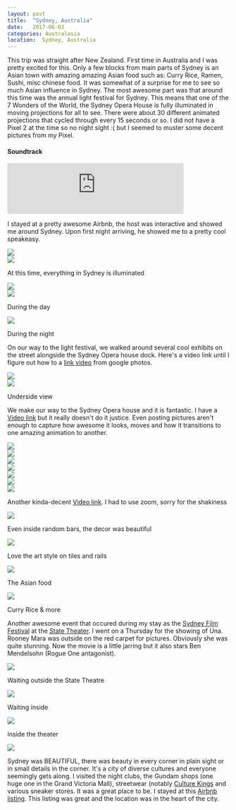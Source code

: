 ```yaml
---
layout: post
title:  "Sydney, Australia"
date:   2017-06-03
categories: Australasia
location:  Sydney, Australia
---
```


<p>
This trip was straight after New Zealand. First time in Australia and I was pretty excited for this. Only a few blocks from main parts of Sydney is an Asian town with amazing amazing Asian food such as: Curry Rice, Ramen, Sushi, misc chinese food. It was somewhat of a surprise for me to see so much Asian influence in Sydney. The most awesome part was that around this time was the annual light festival for Sydney. This means that one of the 7 Wonders of the World, the Sydney Opera House is fully illuminated in moving projections for all to see. There were about 30 different animated projections that cycled through every 15 seconds or so. I did not have a Pixel 2 at the time so no night sight :( but I seemed to muster some decent pictures from my Pixel.
</p>

<div class="center">
<h4>Soundtrack</h4>
<iframe width="400" height="115" src="https://www.youtube.com/embed/TMhBEILHd94" frameborder="0" allow="accelerometer; autoplay; encrypted-media; gyroscope; picture-in-picture" allowfullscreen></iframe>

<p>I stayed at a pretty awesome Airbnb, the host was interactive and showed me around Sydney. Upon first night arriving, he showed me to a pretty cool speakeasy.</p>

<div class="post-image">
<img src="https://lh3.googleusercontent.com/WjbkiZ_F0JcJKppH_8zjtsSEIU3-sK2gT8a4A4snlnEFsL9Zl287966bWiOs-tCSJLP8PqBsHorD_gYTErZz3EwCvFnlSscBDZg3Yo8HFq0b7D6uAbx8LtBA8FBZO4V284IbJDlZqccThAese-pnbKVnM39S3xTE5cm6gV4oDdre8ALjPKME666nrPRKV3TlgQ1ahYWKE1Z1I2XSO2vVmIjUicCxzQsD-Dn3jIRx3NpJahZXKFdSFrfCm7yVVQlQDL2Ba7URBRaUFoxYU2XOhcaJF1twDHG00QT2MMsI-4dIHMEjZ1ZRAJ8aa9qxCN8psmgbnZC73vtBT8JSlkYPObYBjKAsfjP1f_fR5rVQGm9knaDk1ZRRsXUEB_iNsKSWQFaPc-rIgj4Hu9pvkeK9J-TW4rFyo5zZtxR5-C_GTm9tAXwMJNVS0EIbkyUs17q3H_hzS4dMXhvwghLg2uOZLsI-T03x2cvsyv5VOEQVoKq4OrUluyHC1AkuuooEYrTEYQ-sIDZeSnpUmKS3bX18oQYITW67UMi0pqnlsCl2vZYvd1Mvk7DnQnRKsioA93yTgg8y-rT9r7_VLxaj5JqyWtMO_8PjP1FNQTmqHCzZTvX7Pn40uLkxn09ebYN3eZiYkJ2cbbzHK0tU_hFLpsGl3tQAQMuS0u6ZfWzAjZgj-rp3LOOHu3aQlNvpNKMC8UZQL2XCPWJyMAjuGbpaX08=w1232-h1642-no"/>
</div>

<div class="post-image">
<img src="https://lh3.googleusercontent.com/EuVgVM_x88F5yuJHJrLfLxdKiFe5s-5QZiABpUaB5su-rNc-6R29uw4usqpLCJQASeYbyYCYIkB6a-xdYSvaHCrKzP8NJk9rOx1UNPt0rJR6Idz9px41YDNplRX4EX5HtEXOd5RY1OVyRpmZuZyzlzPyRgcVaoMEAKWdy1tla2fh-IMpEWsejhVPslc6DuMq50UTv6Mr_t3BH3nXL73ycVRXDt1vpc3mtYw362iopvKpvLj_yTxaCAoT_xbLNP94BMgBslU-8Asb4HpPltre1KtC7n4qQi5ZkQPYlLgthYXdsJSusRRseRNpq0PqYGysPHPXW_IyF-b5za0AUCDH_lUaKU9p4y1_0wiOzsMsHSLhvZRX7doM_ytByusV_POh-hojpqSiz4bjkea8R8W1qsqTIqiaIoXp6Vkjpc5T3bqbeRvPfX9s4ER-U7jfE2Tw-ZLeQ5guGBzRq9eNiUtViZppw1ZsbcuPGXkwotG21pYwp7zukPCUJirOd66O_Yw1QtztAQCwMfjFyd9ms8mOXMxh-Jzpuuukw4Ce27MayqbZMT7mZipKiVac0Dj2AT2Wwyr2f-3l8AKxAHjIQjRq9B6vz2jMwRZoPLSMz-0m_RBOWj3wsvLF7_6JBW9qMjNTMUZ-mp9S7jNYUEJZo3OQMDHjmDsbEcX1LpxonOENbOJDoGQNewAAtQxup4Gk7PkfDndEaRmyIfMu7Hj6c80=w1232-h1642-no"/>
<p class="post-image-caption">
At this time, everything in Sydney is illuminated
  </p>
</div>

<div class="post-image">
<img src="https://lh3.googleusercontent.com/07hC7X66Pe5VuJyV6JjD9M_K3EPZmLgIM0UU9SlFzry-v5inSCIp4YkJ3euUisiLkONx37BXx-g7CQc6AtQeDFQOUtcxwxydSneg2Sq5JCmiiJeIkkmj449SDV0UYJrC4zwcT3NJSm_lMm0tLCkNpVsL7afCoxbF9rS-wXOUuPVJJieB5Cp-o6uwvfLb1dbcNqa13U0iHYUfzB3QtdbVO15hzvpAIriF8mRZaaJsgg04VXR2OmoAwJSlYuPxVYOV2CbTL9Pv6plk2NaLrOllwaflT7FN0UJCYpB_G_ShtTImjLr-zJNyIGiTkA9dljseR72-8BuSG-NPvKXfFcvExSZsyKukj_15r-1jIrStiVS9HFNI3a3O7Jcti1vpESQu5tFvdOYbXKttnXWa1CJE9ICehCCBBSgQksdNP311d1WmLRf_MapTjkFiVT91zvulVjlcdgRPe1fWId4kocvojaqfK95fN7lr3HLKPjtLai25orGnENUvTNGqh5y4JKwd37hF1_RR15SM4hyCMPJQ5J9iCwuwlI7NK657fwqn7iMUhyEBnOfCcHD7kiDzjWmO5tn3xtopha5NA4yHuV2f4asD25GMGM7dvItjyzZNkyujwNTEKwd3HYwnSWctd9hqikiHzUsht2Ocp-Cnvpp0op8Jy8Tfyg2tAmvh4KJxOJTCptLKsdtZJImO1V_fsrzE1jX0GJ0y8y8sRCGNQXM=w1961-h1471-no"/>

</div>


<div class="post-image">
<img src="https://lh3.googleusercontent.com/wzQa_iqkv0C76oFBz6FYkpDgR0ehrcX325iZOow_y5Za2fC1E94N9fsOF543NH5xrC11p6TLPF6ed3ZZCJteCT56_QcQ_Rs5UFiGAn2NrykA-2sAPhRgUrXpD5qdzgHnHtL4N5mFybKwmHtWr5mso6RK1Z1vUtodHf8IMX_V5V7QVktOKlHiirorQc0BFtFurBELheT7OYBfB8DY8eqp3vZYnWP7sE5jDBcwQ8Y3NNYyudrjRH2iSY7PDLoBIB8bowFRQJMX03HTfnGuhQ4NXB5v_EYs_Aqc6H9psUD34-sDzpeZq7VqeCBDjd5Xr6ZaRSeQeohAIBx72AqHrPIsEmSzn5pWvsS-xjPKANOZlytiXg_xRcyrQfnaj-sbbfu45pgMltqBYsWMN892F3ckMZTTzwZl8hRbin7OppdxZYTMNmENwSZhQUgwjQPFE-4ZtIgSGZReA_5m9UoideHlz-AANY7_OmMxBZwfz7JsnCbcBQa8MDsNGOCEPTynQf7na0J6hXKgQCSh2K8SzrR-a0sFqPegrjA_vHhrG-PnBKPKq9feas9eWai-i74gyeLReodvE6LWXctGnMhoBbGmoP5HB0GbKlYPP0hnaUbpOmbyAfslfZtA-kWOmVGTo2fUDQHBJ1-jSwrwlMIS8RxVqkhEyyoO8cyVsBBkVSK8YeQbvm8tKjWHNaCyGDTQAkebXsGvVNfQYngZb1wXyAc=w1232-h1642-no"/>
<p class="post-image-caption">
During the day
  </p>
</div>


<div class="post-image">
<img src="https://lh3.googleusercontent.com/DdHcM7pVEnI90zBPp212b6LrV305S6XP_lvcZQGtyGAOxaRPBoFQJZ2OEO3Ld91NdxypO7IqZzpIqy434CJEyaaDgpqQLyvPnkoPPmgzrGxS6AGKo2IrJJD156f1Sy4Fyip8UBY1l-x3XwabkQ_kuD7JHs3J2TQ4mZMdalnFlYNL5Xzradim5pf5aUnMRGhHc4GeK3ILw43jKOnYy-jCI2j-cvKLl24jnX9wAMo8pSch0hxf20WYTlYHLFa876eBvAxb8zRoNOthX9uKjlhnILANq3mWXl_vyV1o4ylfk8t4EBvBO-jsCj8qyqb8IVzg1E9mC5ihi1laeuDzRGaEwrEJDjnTiaeUXvKail5aYCRztt5bX11L15DWDDTnzpHvzG4ThfI7pala969mrQFVVNQ1Opw1aLUEh4EvHkXSUOq_tOyDf-0IhlSo378LAwcSlEDth_xS37thWuKtX437q0r42DnJZW1XBqjKdplI5mHp-Jf--WvLhzVMsk5KukPIcYDI-a0lyn0WHstthtM_jcFJr2sTpg57j2y8i5RnjrxDlXFzaYuNEtufbyuiMZNgyNdknQ6ij_sgWyrKMN4Pc3u5ueXdoyIn9SAR7Sn6aDGDt1o3i7Us89foxzf34HwRewrn0eAHy05gxQLB3MBExUzQvXM0kIgimJRKcnkJgxdJWndA6Dv93eLSH2Cn85lBnHafJLM8OcbRcY-rTNU=w1232-h1642-no
"/>
<p class="post-image-caption">
During the night
  </p>
</div>



<p>On our way to the light festival, we walked around several cool exhibits on the street alongside the Sydney Opera house dock. Here's a video link until I figure out how to a <a href="https://photos.app.goo.gl/B8iU9up1Nk2ubbP27">link video</a> from google photos.</p>


<div class="post-image">
<img src="https://lh3.googleusercontent.com/BLBKVRXdAK9Jw6eyKouoII21a2laxD7l_DAY8kY0tJIg2wONtTZh6uUA5MfXsNs_yV_OZ6QfvtKTMgp9UmedIJJ_ik9mAHgD_ky_6RYf485Pxm9TA7CAviYYjuFybN3WdpseGWUvmbLHts68Cg0GfjkXQJKm2rW9Y5zI3FDQHsRUoxxEigEqX_ZXGG3jQdkpewYwRUg32_Mk2Wod85AvTOYhn9FncE2lQYELjwWR1RTDyIVY_NLkkN75PDSTGc9nveEmObGnqdtAtQOHqBIZOaWy4HOnbCfz9qBAeC2PhbkrQ9DC9loAyzp2jTWwSHYrIBmnEHmDClV6ey1I-xCNxUwelYgpd2b2OmuB-2PJFFcFEjfpJ7tizEuLmpYUik-oo-_NzWLOrt3M5RfECrgeyixjsEK7Of4xVDOBenYT4gLtN3m09o4cAknUsO-Pzlxe5yUUxZ6aqyooOpXIhu1uhXdTGhQgCtKl44xihmeFVbaj0346dEVLR-rE_3i2oyKOodaY6ka7z9vM-hztzKwqh8xg_tyHLXMww9E4tOViYoWeq5bOEwFqupjg_Yv4bz_ZeJM1t-nYsapigpSJaQE-XluDtQNyaqmxp1dFO7_tS6aIDR9DSiLyNJ3xfxNAbc3h_u5UTNvXqpegHMQiTtp9OrtB19YsNWH0Tt8q2diTcbyamPZ2L-IUJ0GvAJ2ym25lAh-RJqvHy8ejZBaT1eE=w1232-h1642-no"/>
</div>



<div class="post-image">
<img src="https://lh3.googleusercontent.com/udJdSd2U-6NXyzV1lWrpJHfxsNnNVcgDJ4N0gZw1dIdm_akr1b4JUiy-NhWTG90l5_9ngtTrnANzPq1fSJCRapsxQP30Tv6bIjPD8IxiSuYnwHvODq4e_DxUUSGzhAYtMVrMmEXmFmfSPihg-8yorrb7d2dfWvB6MimlVb84YgQg7OMxnnMl-LZtz50wtZJMUhVAnUBn_8prqKCDCZTUQInu9nqM-_-7e-0ctlMTFpFqZBzJG1rToKce5NOrTlY5v8CQFE6X1XXg6MppzT829Ox3y4nlqiiRNR5P3OWW_zr6htVjgPriCfdoCZPmqpkyodJ4UldDsztRzDGfxQYUMXD26W1nS0RG4tacLPi4r6PbDs03u1fkt_aTygs3dLm8VK58GQET1il9YiG7n0v0jfh88P2oCRy-EZT5TBgkpk7FUlqdY8_h7V9qQvfQjyNWMxetOWDH8h13ro3OfymcszOmz10lInmlfBZ8Sdgic4v5f6i-mO6Fsf7-naP0VPfN0ZoHt1qhdVkqChApQrDWjAtx8hZu49kaQ33gQ176Rw4HT5BEoM_4dWYpggk0HRZznEvn4dR0fXqKZTgIVfkPqkqacAG1XVz9OYNMB9zhVwRvv9z1VPcWfV4HxSqy0sUK_lYhhgSQ5CL6vh4jofS7U2nl0fJf-1ZB3E9kDLUX8ZdFL30vhdU8nAQbfj_hGH2dwW-k7cvQ6GEalkiwkow=w445-h333-no"/>
<p class="post-image-caption">
Underside view
  </p>
</div>


<p>We make our way to the Sydney Opera house and it is fantastic. I have a <a href="https://photos.app.goo.gl/1z7RHpM6a5oCGNLV6">Video link</a>  but it really doesn't do it justice. Even posting pictures aren't enough to capture how awesome it looks, moves and how it transitions to one amazing animation to another.</p>


<div class="post-image">
<img src="https://lh3.googleusercontent.com/ScFzVvs4oIDm5rvxK6TneSqU1dfZmvPNI8B3N5K6OD7_R_D6za2UNkihxWJ-ret6IvMBMdu4n_2pFlLWhnMrQuhMxi1B_CaXJqq8jBiVP9mZEqXsBxE0nv4A0C4-d8E4nkTi1uDVqUI6elEaY-uiu-RK3c3Rq--cAM50b5tmEgaF0lggOiKxcAB9nDjxaoQ5WQLjIrR8ipnaig36DRPS1A5o-8Z-setdQSweuu3Ib5VNQJJ0Fcb5k0TfjKJTTvPf8eBRVYxrHaSclg2xgwUT6hYtRlD4RQtOWebh9h4eQigl6tmtJZZihSN0oRgL7JoNDBdjmKdFeGvJ_-ept8Uk6PHYewjfmY-WQJgFwS8vguUvDnwCOYJ4V0PFyrx9u-X7MAezC2lAJ4e8dXsf8HgtZxugCx9h1siyeiqoS5SurkU6KeE2qXCWLqPFqt4G60zxu48a8uJnZgviwyDRakIJ4ubtpRuL39OjdoxLvJVCbyJwdtLZM6U85kX_sBNhRisA_Wc6jSe4ukDIsuktXziB-MZNj6gvBmzp7nTOWxxFr_LxHvQ-q8JebqapvuqxQVbrSzfAJ0mR_E2710Hp1mgUb_xzgY78rhUdU_IalkdfoTOvdj2czGLkurodGOFozxS-93woFff7o6B3XXxVMtb5uSiGSRvbOKP4Eo4wl121YJ3LoMgJ3l_mHIkCvFqzs58waDmi0Dyo-rzjcDfMzG0=w1961-h1471-no"/>
</div>

<div class="post-image">
<img src="https://lh3.googleusercontent.com/uyBWAWRzv-foQSSU3Nh-K0Hgmm9Y0CaTw12sCJ-M8wRL7bsUqAPRwu-kJ0XP8qaiD924jtbyxJ2pD5J-loVCl3OjOmpc9U6q_SYQS6k6UUnVB3pYcw4oFjsQ0hozx4pYtknHTLBNLhVqAWIXt_C7wYZzVLPL3JThb5DXTr8n83TXw-TZt5ksxrtAqF0-zq_H3A_UyflLzEXi_iWyKwHCHZcRjv9TNUIqgmvFLHfRhZ9hl-LtOQGi74hrlf6jgxtvgY_JRXYmC22XRpfXyGEvnvWvpRo1uErqOlqClIzjrbvpt2IFK_F18ARxBL6c7mYfta0o_Oiy8hmJQVZsbAJzjQipNA4ZoldoGkY6QFDWYiUPgoO8AV6Ys3DELBibF5qk8yo1fAyvJoGQPm0jBCuhQZNWr92ZG40ZjQ9UQeuy77W9GcRx9quXSPuvYIbNS-NFVK7mC87fk1dorrTSB44Fgz-Snvjhso79h4YOGETj0W449gW4xZ9S5o6ugv_e0zxkXjrUdgZKTfRXTjA0R5LnjzQCc5gbWU2Eja0pUCOUNoIS9Tboeu7qRPf8QojSmH5ZsaA7BlzuTeTTTImxUm6A_ZNFPC7t1X95xTLt9TbhMWVWDZKL50UNhQuRD_3iAb4Mp_KDOujaPDaqP6tUhaLvPntI7uMeB83R9Z0Yi6eheItwysOYvudikhth9OItDYcXEpwblOWcXJv3JEJnabQ=w1961-h1471-no
"/>
</div>

<div class="post-image">
<img src="https://lh3.googleusercontent.com/yggUXXQybrvluO3v8O6hvfh5q0Y_33HlBQOc4cjhyWw0p1DoYPOfjCRVkD45ULVlieOD_Iuew0hy1Xfras_Vz9uWeXzxE4_wehRHUOvnsTwP1wTTly9vfFqmcFnuxsKjRoO-BwPHNA4tg_kZVsxois66NTtafyxRpSXIkt3Cs55Sv8oH-8d4wnN6WhdkCwTELgOI-njigPA13qeIsYkxCc4aygDA7ZdBQjSUBs_2Hb3A8HWLKSoEy6H4HtKBp_Jl6FKzrfr1i-htsiGxTkyAijBBCOKRBfd9FxNDPq67uCq7yAJ2fRaOFPwA_GUnIoEjizYllRsF_C3Ip2wH0uPBR_mH7o8fvqDpi62dE2U8RpjOlXrAI6vAeODjsgwVDLSAxsCOW7G3wnHN8RNbHzB77KM7KaDMGzyD_v0dMMA2oUmnEiSvK9KjVbcOCTNm3yQ09euJZF2kUAfLtjtbeOO4RW9gBjJgNzdDfBRLdFwal1VuIZcxu9ma7zIuLWZAi6xcFcyAPIa9dF1gINzpi2EBjud-tGa1KdlxlZW-mTObR1K2qO5WoXxhmM0j-H1tQbP-W9CheAJWUZc7GYJxlUHZPWZbPi9QiGJNA3-B2zMKRAp-Ch7TRQXA1mDeIHbZOiX-f3RYbRe3pwS5YrRWMgWlgpSWeY_BJaRGh-e2DezZ69IJDbkkllnVKkaifBzoV2ympDA8SWuokUvqSslHKyM=w2126-h1595-no
"/>
</div>


<div class="post-image">
<img src="https://lh3.googleusercontent.com/PiLTsPUADkwPmLBP7hnpUvDeQtRuTl1B4qu5wd7IpwtOSQ-VG8lD9So_2FzTSmg_LPjfxdfwwTHw6htVe5kk_0D4l_HNoCbRgbRU2veXT7izgHzyn-rqpoJEvkpIus9YWanBVhovsBQnqvoCKbKuTTFsVUPv638BeM5ch-I0xorihj7Eq7lCb3mgMBx3cTiT5m-g03SLp1mcCIeD-xtT9HaxiBEYUycT2catJXPiceIJqjkuK3tR-uBJdoK3POv6v7xxwTPl4JKl5TDY-XPAAXQINlBQaCreGBVdJFnQKKgHDycKtkeF-4ixvapbk3kAmR4Cc_ZLiBaSD-X-t0RHyp1scyvcPVBW1xpnr46Ij92HIacQ31XgG0iVFuR4hAnKsLJziRVgxHEfcKT6EBiZKUt-dm6NjIfmGIb2bjxzpzjbWH-bN__zbqovfS_gD5MpX4-ghgOM9bkSABDr4wN9rRQkUQPFwKVIs6YxpjyUQPFkUa_oe55RgWv4cpc6_uhDPP6X5OYnpvOcw9jR50RmrdQuKcSvclyjI5kUd21VlkNZt5TwmMYSWIMeXzFBHqhU7SSUQ76Ekusex-h6CLhWygLYpZ43vNo-1Rw4NuQD51PO4VvG0VCnJh2aBA0vIFXTTX8LmH7IN2UTiO3dNAnXTwRyoaCXt88g1YN6o9m4SkamZ9iosun9JQ61OHvjQtOLiOXMNQaXKJb-0oBcchs=w2126-h1595-no
"/>
</div>


<div class="post-image">
<img src="https://lh3.googleusercontent.com/uzbA3oXrkXYAZFvEC2dFT2bic4h49af1LzESqoSLVdM3fWfL_4JEkoyt327fwdmj8vfgzgThyH9U1i_XLk8kz9zK8C49QJcyUpeCzMBxaVbq2TYnySgaNuEB62xixvikRYc99v93vxXhJiqGKQ7CVo7-R7I_bHYmF38jV5oEbIFIn_VrwotuTGtDJF2MPJdJPjDh3It_JNnG7iQa7qaEtZRo3QiW4mR1mhrKKgkXo8NhDWNI4DIx9IT2gSvbM--hJqb7fn4H_vrRW2S5EtPff2VlhdNak28NsQ5BjmBziKzPz9AuqlumkMwgcYox_oxRg8Pt7hZTAD38CO0QOGCg1VlnjdVfpQNCpywgqRTRh-FiTTsy1g7Yc19NIHk7tYmIEnDOndkJtiLNjwvLXZJCeze-MT18tg0UwwvuM26Yc53Ai1zs1siMEYCfCOX7ytn9yyYaW0_bTeth1qjO6pej9C2z0WuYq4p9lrCY1h9CajUSMUmbwmLgP3w-xAuqhgFFX_Z4VX1dip9S-SmXs4jlmHjbjc8oQVvs2xukDiFx5_15n8G9exRULRYKf8KuOpxlIYBx7BPS-Xe-Eq_vSg5jVtf-KOV66O7JceDLzDSuNvYScEZ8XGN5dVRibSU-OicjqdcubF1RSQXTTPRiOhyp6fLIS1Q8pl2DxOwtU1trSdzt3fsBtQgyzNwyVx-FypFW_Tkwpxy5368Y5yGS2eo=w2126-h1595-no"/>
</div>



<div class="post-image">
<img src="https://lh3.googleusercontent.com/Ujs5Buazl5cFmhIbmaT7Kgv5ZyVel5kK18fyOQYPFns9ueDababLOi3D2pChYxfMnzPG4-7S_TAObwxDrnqHdHS1MzuM5hQCdMe-ko3CZO_zSnxNQoKLkkmCSp4gMk1ZIl4TQnQINm2sIQ5osNEIPnZ_ODrQRrAlsdC55yvyg4BxN4TT08JwxHNEzhViaH0mWtRJRT-w1W6bgA8yjC3VXj10OTD4UgAtSDDJ8EqQ5sVD7AA2kFshH_XavceVZpxwXMOZoPvBlt3wuLUi_6Adr2i1EC48BSl5T7FRN6Jw2pW0Isody_lndyVQnlZeiADdLdzrjO3v39jssZkKH2ErSqSq6uEOlyddwIS3h1mFY07IPwDrmsm-MWCsC0pJvRSru1SrviT0LukqcV1bIiMf9omx2pQd-C7sN1mVPLazKKFtyaKz1k_h_93tXZrWUY5tUfaq7jPql_raOxXIYrxWOI4DXwADjAGzFRUJxzq6bZ1Sw1GhaERjm_gT8ZzIfqM_bgTChvmFV50W2xB7YkRP11qGZDCFEP_zmCtEPdBqh9LuAyy1z3zPZllQYImqd96niC207JE3evJMPQ7znpCmZL5ndX1JAQF3XhDINIIbnwWyrNINZtl5yYJYuWHh_3yGVURu0izHRETr8SMEGZDigfHQprHbBaUdKuT5lggnXbEFUDaFzuBEeXIz9jS9XaBsTyNLZ48THvbcUVRFwW8=w2126-h1595-no"/>
</div>


<div class="post-image">
<img src="https://lh3.googleusercontent.com/YgECVgqKE2uimtF_66lYrzhdE7kzchfoG8Hs1Al5UAL4EyUxjAjnAHHlLoXL0Pyf5YVsG1iuatwbJdhLC7RGBjWIoi8iCcKtJabIPFxQ_fFlFkF3jcMrgujhXljiZvoYoaIndE-_yQR_-7Yqnvh51hu5bMH05Xe21sqq_nABFy8VLSQjV-FDwzBBAdtn0wFr__dCv6lo1epeW8dSkHO5G61eipOJ4iZ7SmJeyuDg8DMWPdU80dIczZCC6mnCYp9z4ViB43rT1HoN_xtogcxLPhfqLeoKIAfSLEmST4Ijwf2Lzsh5cVmb7DXloejAtPOlBPgaOw_Fash9nUg2i5-w79U5-9sA_NHINFpdQM97aUa98_1TjbazHH1s7tHvz4nFhh9qN0bTzOezn-uqWsS-72mshYTdtz2dC7hcFG1eNQ-6xxtv2gMxQHWNTLhtEYucwnNXzosMyIGpzq0tSE448AuhI1wlZnjnL-SDov8no1xIL7xreGPALQigNSSaABDEcW3Vil8kAk5fzfyu7IKLsipcGq_stAY90dvbHOdVcjmKZwg6QLwMDTXrhMBUVVSpYI_b8B1QunUJPFrIEbmHZhbXhQxdxmDQGNrjn38BzpRYBNeD0qoMcNb7tvdMYSk9UNL7AEf6z0gpkXn_E4ztfYiHpRDxmSYd8llohZOfA8kk1Di2O_1EJxqF76RYMNmYmLEbokW7Qhvi9T1MADg=w2126-h1595-no"/>
</div>



<p>Another kinda-decent <a href="https://photos.app.goo.gl/KEq1j1i19Ln8rGVCA">Video link</a>. I had to use zoom, sorry for the shakiness</p>


<div class="post-image">
<img src="https://lh3.googleusercontent.com/xe2DCcomKb1bfftkrjTLUkBtZWVTZfmnPEh7LQTuUtrOVhEcwjj2LchaTBkROXL7q3d9MX8MqG06F33YSowvA9LtF34yi2uQdOE9a5VfC9nDcEEepT2Tek5EeLr76_bnSQGhdtHEa8BTWF_rEMIgrq2LB82cQ7yl40sudBGn3iitMkOyKtEJzyWZ6BR7xlhBYUrGhZwnPJBkZ1qlPaVfbf5ATlFbzgsqvxdJLvGzo7f6yb9k_E9q0KSiFOJOegv0S__K5WjqLjH6xaqo4RDvayWyrJqxnZnZ1riCTOzaKiSlROR-9Q4Q-UjtL01b4fbbaiCCOOTn2kbL1Sp2zBBALHDeoWSo6TjdVGapPQCK3UdX0cHFbS-lsRMJNZpKGkYv0TESEOn8Di7GLxteXN88F8TpLA_Ullsf-513bOS3uiDUPK30yjup8VShKemboWAm7h8tXkPJsJamcXGWe54t2vXCbv0_MR2i1Rn_RvromlNO3UoE3QfrEgOybmJJ0vPS5l-RqZv1_Usdmg5QkXIjnRHKm08jZOmqxLasE1kEXvUzV9BJxjF5tB107J-c3hHXhoNRu9tzDLjY8VJn4lbsErlj0GelZiTiwcd89Xwih7vesxjbosQPUSuGsv5rGHOXf8GdsQgRj7ivmGRyr_-ZpZc4xWJeuyb1U8VB6fO3SGlH96GNCIlL0qRHVDo7ZdxbqdYVlgYUSkyWW7pWDWQ=w1512-h1642-no
"/>

<p class="post-image-caption">
Even inside random bars, the decor was beautiful
  </p>
</div>

<div class="post-image">
<img src="https://lh3.googleusercontent.com/fCiFeQe3WTtS0G1SloJEpfA4TNo_Xxub1BsJ-q6Z6gUCnW46rybHV26xVTHfGLvNVASp3gMcaZZeEQAnNh2IQbwm-2QAIODAGcykMjG9hDzMT0TrraqoFxekRjYEeurkbDaK6RQfgfDlOjJbmf_klrQ3q76y9hPg1r0KoLbVsjorOKeU9uyMImBctiK8XNv_66YFBnC4gs0Pc4-kahRBuWc306pKmNFZwW4Dh0hEthMIAQzdTfWOjuduUCgaXbTVg_VjlkexjOqq7NJG_cl526Ii1qPrJzxsQJrQj7DsUElr1mHTEW7ySJifEHGgnw03jwBrp9tMTKd8B7m2346gasDzhJ7qRvIaZi62O6CEMlNaItSDmM6zF5-CuJ4fJaBwWJ57keyLO8Ecy0sWr9lD3R84dKeUWUx9WV9AkUUW_nqMdo0LK_KACyF11faQZpuoQGq03dLfGxyPYdAvcM23VmowdeF8HnoW23P2IqjRCnkBxEdwtlwJLEVuPmXpTyKUkT6uDm9NQDaqko_bEdq-yEcN9PP2S1UcPVG0sI29zCWzxwj8ZQr4Flhf6NLXj_UihC_Y-Pnbrq3lbak_faaldfpWmaQt_8BUHRmnw0EHXxY02WEFOmqPoqjxNOzt7h1L-sL-suIaT6pNzyu1o-afUbFLmHORiUqXHD5Dv7nhgs4fiAoFiCUGUJspoJWF-h8iwmpb6eSRrMvPubq2kFk=w1232-h1642-no
"/>

<p class="post-image-caption">
Love the art style on tiles and rails
  </p>
</div>



<div class="post-image">
<img src="https://lh3.googleusercontent.com/7npG37QzeiunsXmH31FH9gTFsiXYkAuJUxpKxsUea-2eQ2X_2bRPQHYCMgG3GazhzxbOK1LFlMBfkGFnWY1sA0hltzR6TqHoe8yCyZb9zNOPyWlCcrXJABEwCAgooGdCrpKN-M5W7QiA3n710btpZfqMUJQMVQXK2Xq-gEkTVSoN0AIvXFGKbd2siZBPljPz0xbXeAb-lveZxBkXgaLODFGFDngtQ5ZVCJMP7Ijk1Mvy5DXKRf8_Vhld7ACK2ewOtpIWx5C2eTTPofZYyBcuOAggO22ujG6zunrq2_sma9hBjc2f4BSqlcvloU_bpaIEq1L7bmSGH_eJLclEEimmHJ2XdEedkjiYQSR7GaE7GzqfCHQoodzMmGTpfD4JyU2KEapXitZGk-mHnikvM_-CU1qao3nDuxkUBSSuzKEpg_X6VcwQRzNcCIHRPMiWDaR-MMxEq3Mb5x2bzCvlr-FO-8t4ojimtAdISPt-glsI-nXPeZj47R4itRzOHFj-bwLpYuUST95rLjAhiYPAqmvGWeS7eem0SN5W-9g4HBrjByzgdOLl_2uiUFEeqt7j06HRz5znIDhsHZD0cTwCDlDybjcCY7jZ35bEgDDq1l_Qtf1IXbYKd3EQi-wNaGRykAscBP8sHcXfTROLInM7bUBzZuVbwVvSYLXvM6R7p05T9obHQ5Ydlh-xAX9sDR0dWGAuK8WyeEvU-cy7cI80QhQ=w2126-h1080-no"/>
<p class="post-image-caption">
The Asian food
  </p>
</div>



<div class="post-image">
<img src="https://lh3.googleusercontent.com/z65RWQNw0tKDg1zEUod0wQM81NtctMoFWliVSe5z3NCr_CHJH75Uwlbme7dz-ibzJr0BxRzoFlTxvdPVfkpTe3Nc4U_wXZJZGOTNBtmGswSAT8CcXftGm0wohzuErqH1mGFSaufz1X22Goy5cCvPJxjHzFPLULqVTD4_Z8d4djqH9JxWPDlaGRS_5X9uoxKoqvkVrUj910zFLnllXA6lJsoQDuO7Vj0SCYlL4gNXO5t7qol7Ar0r5AageZbuldm-4SGG3zmeY57x22J_bB-cdpu4Bjtx5LVTQkkFvpIoeJ5M9BL_MD17iwX41csCPfaaRRSddo4vF5UKa1kLf7cf6LTBy8rpijE5hPpwy_U-7od4sy9HV_cHmaPO9dBcVHEIcwopmCYnr9G5-qmJfPg5IbEQ-NuPE4U3sCjjOrav3sao-xIhNFvBRLismDIocnUyMA9hOoZWHE8oFxWnWAHZl5x_tPzXR6vCHyIEbtztONJozwXyzHxMYYkC6Jvg7IGE29NunIAvc6q1c5c9ToFmPwHpxTXSNuMkKz05a96v2CLSNSfsz1VefTZdA9QRepwOx2f5rqccRosdlYRDqODmgnv2u9ZodXenjGaujK9pA9bsJLZ-Ki0lBScZ30hKsCOcVATeT63K6Va1n3ftwskqbX0Motw6y_95f8VzwU_FWj1ECd3DlhTNDza3u4niI6pnE8clq3916lvITCUEyCk=w2126-h1595-no"/>
<p class="post-image-caption">
Curry Rice & more
  </p>
</div>

<p>Another awesome event that occured during my stay as the <a href="https://www.sff.org.au/">Sydney Film Festival</a> at the <a href="https://www.statetheatre.com.au/">State Theater</a>. I went on a Thursday for the showing of Una. Rooney Mara was outside on the red carpet for pictures. Obviously she was quite stunning. Now the movie is a little jarring but it also stars Ben Mendelsohn (Rogue One antagonist). </p>


<div class="post-image">
<img src="https://lh3.googleusercontent.com/TSuDRzwqUbnPviXpSCq39EKMctReN4WLESIIuu5Bm9syCKY9pca5nROvv3SjI6j6jfvrNws5mxcTXNCBrMwQp6MxHRj6WbW449W0-IYA6LkceNnj4aPYFlI-mNv9WsZSNyCy0cEEC47su1zs0tSQqt6EeRJ-1wCrHuF2Xq00PmKN3F4eVB0nR_Jfs_U8whPN_znt1564G-zHuv1uRE2J34sTsoaaxN3LU2sty_3mLczu_3be23DVfzMfcXJcfGb3xhQ6s0ZyR9CkGz90OGJR9iqzZRs9cFmt4-ZuLwcWPJSa9-B9-HCoaxqs0pBq7sf3ObnUXz5WsHFWLSqEoURQCGqc38HPQ3c83-Z_l59Qvx9JgOvqrNOuUdoGNjn6eEZF4OW448Iag5G25XQfYykmLufdQqkjHJGNTyjaXU0ie0u6oXuFxJGG6bKp7WCxdZcAHVmJwMqmCKShfLk-u8W6EB8uXjVtvduu4PjIS7375mDOfls53idnMEiIxazMjKt75sN0ZRWxWotAQJVm_3Gql4kgDAMrDp2VmKaDQIKfWFQtTvidnsjHxkL3BGQVKoWw1Qv3t3ljSvAY98xIPSstpPGGodHn8xHsJ2ok9P_e7wyX_Mbn__x6Ze5aGdRBQHBqCElF8IqZs7R8xYbO3TAEOPUwELaRHCuP7qAx9kVxj8UGPbt5mafPOmf2Gr-xnX0GPyP7zNlrtqn3rPnV0bY=w1232-h1642-no"/>
<p class="post-image-caption">
Waiting outside the State Theatre
  </p>
</div>

<div class="post-image">
<img src="https://lh3.googleusercontent.com/tyjK2X-PXpFHYUIYXPQ9OqJ-c_AA3KOzpEgfClMSvI48dkoKMWmhj1Nq22vZFfpt3BVaXhchEfWUwJZGt1lmqhUbrMlQBXBY-JpE7vyed0ahLYnuYfSkI6Acg2Q6QzfC9r_WL-ypvM3jQjchlVq4fgNujFtzpC9CQ5losfmA5Zq-tCVhvh1BpD0xr0MjQ7l1ch9g4ooUD4qy7_4r8j97kRKjGOpLvn5CDxwJm38B4MuaEsZ0s1xiHqgWZbRg1gZfVmK-_IqctJ5OJ__k883hpfyW_g7RWwN9R27AjBJCFinq7V3WvyODvqgguiA7-Rl8PDiDmBCm_k4aYjYzc_sUHvboISHC_MkEOQtTc32KxcABoFlHFXS65h50_-ZDJKxluCM0UwzY4YiWpYBk_yqARRCFylsirJcqY84WlXJE5ze2DN1w5miASDFOnZOUqJFm3QDiiHGcrR0Xr2GDBCUASQY7DzdOWGoZbXOIM8k1IcVRcLaBVXotP4d5jVa_fuLxu8JXGDYKJliFjo46EXupQ1SnxReyb8vwB5Yuv9lfC1dV9LzS1ZFlzgmzTZrrg8OQn_cHPi7-Yhx54agqEZIFM4-ITfJSEmL5FiVQRrDdWz_kCro7ExqBvlnt39i7Ahi_1s5zMcfSjp9qL3xcB90lQOvOfaO_i7dxh-Kfv6Try71nBLfz741fKI63Bhu0MYahReb9ehmPPma6Kr0eXOY=w1232-h1642-no"/>
<p class="post-image-caption">
Waiting inside
  </p>
</div>


<div class="post-image">
<img src="https://lh3.googleusercontent.com/3BKok67ekfJJ8NEhbYXxkL11K6GNHKz3bwQUc3IQAqecJnwaI2GxmeNgUKTfoDIzGbUWuPib0tjWozyhK_cqoc_OzXAO4x9cT_WG-MMqYjnPtl7w3wUcPxZqbFnM8P314g5hcqjqTrRvHq3ASiA4psYxobQ8IH6AImOq4lOuOb72aM5vmV61RG4eb6Wo-k0O0oOiFcpNUtI51w0kZG27ZTVD-e9p_JwFOXAS-qB7UL2bBC4y0hB6Mlg1GubJUMQ8DFQkQSTZ0-xhE8FwDgpmzox-rWfhU7kcXpK7-qo8RSXYz41rHxzNmKDFW79qMBReiMAt9upk3ErfLhTQ--tk3JGwGjZOjUjX11CeHbDiVGVr0SE0im63eycWBUVzPIHw30okMlho6_iP2k3ATp12pHKkVvcbREWMgzYwNsBRgNN1RXELDoztUJ4Sbx7LJDD15czYgIJKsr4hhy39_xvUzCChgfNnx_r4UnwPoX_rGo8RN8axapSESLY0F2_WbHAAxymjekjK8Qk4FQRiu0QYKMWiDmkRS_W8Hw45r82kdUpEzGu84SlZXgAnU1QK4hLDGeEz2c80KbtN5CrXLRGd5Br9foE5eNGNfiEGVW7SleUIOQ425ssAV3r5X8balN5Wl320tPtWoxekWZKnnDXYhmVJeQJF4cr2oNt2g42j5LnrpoUCLxgJgepOcSLzd_9cKoLsvwBm5cms80FFMYk=w2126-h1595-no"/>
<p class="post-image-caption">
Inside the theater
  </p>
</div>

<div class="post-image">
<img src="https://lh3.googleusercontent.com/3Kw5wfwOwCtDIeHEJ6Ep19d6KcwnQGv9Vp3DcAG4SOlG5oe7DLOUQGONkIuBxl_wDyzolms1Ly19j2mosI3TcSBvxUaKF2chfo-p9Pckno__o_VSzW-2_MZvBAOE4Z2L0Jbt6guv2OSy_vFTdPgCnDUDmZkwpwPE2U1TvDl7MnFXl-qFw8TAysqYy7rng_cRQtjljWWTDgfDSnlqqvLXpUA3mLPVVwJDwIEmUh5CjjBAgbfq285JmrBJy8OyGWDHWUsIl8J1-wyksDtyqW63QEhpU2EPiA2tXgSaMcKulzwEIO3DQUScoat9A4COKkaocrKUtwpBDi95aa765aHH_Xt-o_np8Ggnf5bjOpepiPA7MHLbf7g826wNZFG_Mbs4PsWvYXf19KYBsHD8sAF0086tUgLG2xIEqLRA75M1F9T2QJFqqP_p011Z7bz9_h95xUP_5wTB5n656B6pHMiRCmZ0e2d4vDz8-E_jOuYAFzovdYMkeUrkhhGx4oDgW2L8ltswBLhVi1KgBFZQuaVi5tGm9CtsTGP10X639wH4CQEPTF9qKJc1f7pouXL0tOzekdd5MqBuX-FRss9lu8FlHN7E1NFVRbwXe4F0gdO5DIZqXhNJe9rH0mHywq4ytr2em3T47ttpWhwHKSyGKnk-bUon75yniRiaD8MHYySKeSsKzzyiNx-3FOGmhbvYQT60dxCuzLnVW1Ud8uT2B9Q=w2126-h1595-no"/>
</div>

<p>Sydney was BEAUTIFUL, there was beauty in every corner in plain sight or in small details in the corner. It's a city of diverse cultures and everyone seemingly gets along. I visited the night clubs, the Gundam shops (one huge one in the Grand Victoria Mall), streetwear (notably <a href="https://www.culturekings.com.au/">Culture Kings</a> and various sneaker stores. It was a great place to be. I stayed at this <a href="https://www.airbnb.com/rooms/5607271">Airbnb listing</a>. This listing was great and the location was in the heart of the city.